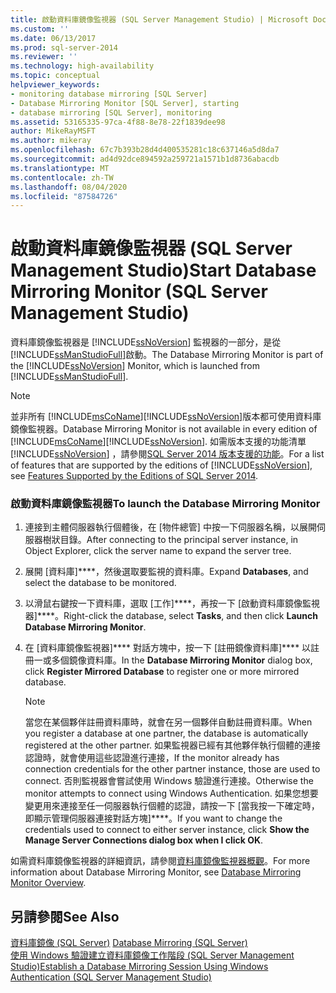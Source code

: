```yaml
---
title: 啟動資料庫鏡像監視器 (SQL Server Management Studio) | Microsoft Docs
ms.custom: ''
ms.date: 06/13/2017
ms.prod: sql-server-2014
ms.reviewer: ''
ms.technology: high-availability
ms.topic: conceptual
helpviewer_keywords:
- monitoring database mirroring [SQL Server]
- Database Mirroring Monitor [SQL Server], starting
- database mirroring [SQL Server], monitoring
ms.assetid: 53165335-97ca-4f88-8e78-22f1839dee98
author: MikeRayMSFT
ms.author: mikeray
ms.openlocfilehash: 67c7b393b28d4d400535281c18c637146a5d8da7
ms.sourcegitcommit: ad4d92dce894592a259721a1571b1d8736abacdb
ms.translationtype: MT
ms.contentlocale: zh-TW
ms.lasthandoff: 08/04/2020
ms.locfileid: "87584726"
---
```

# <a name="start-database-mirroring-monitor-sql-server-management-studio"></a><span data-ttu-id="38d88-102">啟動資料庫鏡像監視器 (SQL Server Management Studio)</span><span class="sxs-lookup"><span data-stu-id="38d88-102">Start Database Mirroring Monitor (SQL Server Management Studio)</span></span>
  <span data-ttu-id="38d88-103">資料庫鏡像監視器是 [!INCLUDE[ssNoVersion](../../includes/ssnoversion-md.md)] 監視器的一部分，是從 [!INCLUDE[ssManStudioFull](../../includes/ssmanstudiofull-md.md)]啟動。</span><span class="sxs-lookup"><span data-stu-id="38d88-103">The Database Mirroring Monitor is part of the [!INCLUDE[ssNoVersion](../../includes/ssnoversion-md.md)] Monitor, which is launched from [!INCLUDE[ssManStudioFull](../../includes/ssmanstudiofull-md.md)].</span></span>  
  
> [!NOTE]  
>  <span data-ttu-id="38d88-104">並非所有 [!INCLUDE[msCoName](../../includes/msconame-md.md)][!INCLUDE[ssNoVersion](../../includes/ssnoversion-md.md)]版本都可使用資料庫鏡像監視器。</span><span class="sxs-lookup"><span data-stu-id="38d88-104">Database Mirroring Monitor is not available in every edition of [!INCLUDE[msCoName](../../includes/msconame-md.md)][!INCLUDE[ssNoVersion](../../includes/ssnoversion-md.md)].</span></span> <span data-ttu-id="38d88-105">如需版本支援的功能清單 [!INCLUDE[ssNoVersion](../../includes/ssnoversion-md.md)] ，請參閱[SQL Server 2014 版本支援的功能](../../getting-started/features-supported-by-the-editions-of-sql-server-2014.md)。</span><span class="sxs-lookup"><span data-stu-id="38d88-105">For a list of features that are supported by the editions of [!INCLUDE[ssNoVersion](../../includes/ssnoversion-md.md)], see [Features Supported by the Editions of SQL Server 2014](../../getting-started/features-supported-by-the-editions-of-sql-server-2014.md).</span></span>  
  
### <a name="to-launch-the-database-mirroring-monitor"></a><span data-ttu-id="38d88-106">啟動資料庫鏡像監視器</span><span class="sxs-lookup"><span data-stu-id="38d88-106">To launch the Database Mirroring Monitor</span></span>  
  
1.  <span data-ttu-id="38d88-107">連接到主體伺服器執行個體後，在 [物件總管] 中按一下伺服器名稱，以展開伺服器樹狀目錄。</span><span class="sxs-lookup"><span data-stu-id="38d88-107">After connecting to the principal server instance, in Object Explorer, click the server name to expand the server tree.</span></span>  
  
2.  <span data-ttu-id="38d88-108">展開 [資料庫]\*\*\*\*，然後選取要監視的資料庫。</span><span class="sxs-lookup"><span data-stu-id="38d88-108">Expand **Databases**, and select the database to be monitored.</span></span>  
  
3.  <span data-ttu-id="38d88-109">以滑鼠右鍵按一下資料庫，選取 [工作]\*\*\*\*，再按一下 [啟動資料庫鏡像監視器]\*\*\*\*。</span><span class="sxs-lookup"><span data-stu-id="38d88-109">Right-click the database, select **Tasks**, and then click **Launch Database Mirroring Monitor**.</span></span>  
  
4.  <span data-ttu-id="38d88-110">在 [資料庫鏡像監視器]\*\*\*\* 對話方塊中，按一下 [註冊鏡像資料庫]\*\*\*\* 以註冊一或多個鏡像資料庫。</span><span class="sxs-lookup"><span data-stu-id="38d88-110">In the **Database Mirroring Monitor** dialog box, click **Register Mirrored Database** to register one or more mirrored database.</span></span>  
  
    > [!NOTE]  
    >  <span data-ttu-id="38d88-111">當您在某個夥伴註冊資料庫時，就會在另一個夥伴自動註冊資料庫。</span><span class="sxs-lookup"><span data-stu-id="38d88-111">When you register a database at one partner, the database is automatically registered at the other partner.</span></span> <span data-ttu-id="38d88-112">如果監視器已經有其他夥伴執行個體的連接認證時，就會使用這些認證進行連接，</span><span class="sxs-lookup"><span data-stu-id="38d88-112">If the monitor already has connection credentials for the other partner instance, those are used to connect.</span></span> <span data-ttu-id="38d88-113">否則監視器會嘗試使用 Windows 驗證進行連接。</span><span class="sxs-lookup"><span data-stu-id="38d88-113">Otherwise the monitor attempts to connect using Windows Authentication.</span></span> <span data-ttu-id="38d88-114">如果您想要變更用來連接至任一伺服器執行個體的認證，請按一下 [當我按一下確定時，即顯示管理伺服器連接對話方塊]\*\*\*\*。</span><span class="sxs-lookup"><span data-stu-id="38d88-114">If you want to change the credentials used to connect to either server instance, click **Show the Manage Server Connections dialog box when I click OK**.</span></span>  
  
 <span data-ttu-id="38d88-115">如需資料庫鏡像監視器的詳細資訊，請參閱[資料庫鏡像監視器概觀](database-mirroring-monitor-overview.md)。</span><span class="sxs-lookup"><span data-stu-id="38d88-115">For more information about Database Mirroring Monitor, see [Database Mirroring Monitor Overview](database-mirroring-monitor-overview.md).</span></span>  
  
## <a name="see-also"></a><span data-ttu-id="38d88-116">另請參閱</span><span class="sxs-lookup"><span data-stu-id="38d88-116">See Also</span></span>  
 <span data-ttu-id="38d88-117">[資料庫鏡像 &#40;SQL Server&#41;](database-mirroring-sql-server.md) </span><span class="sxs-lookup"><span data-stu-id="38d88-117">[Database Mirroring &#40;SQL Server&#41;](database-mirroring-sql-server.md) </span></span>  
 [<span data-ttu-id="38d88-118">使用 Windows 驗證建立資料庫鏡像工作階段 &#40;SQL Server Management Studio&#41;</span><span class="sxs-lookup"><span data-stu-id="38d88-118">Establish a Database Mirroring Session Using Windows Authentication &#40;SQL Server Management Studio&#41;</span></span>](establish-database-mirroring-session-windows-authentication.md)  
  
  
